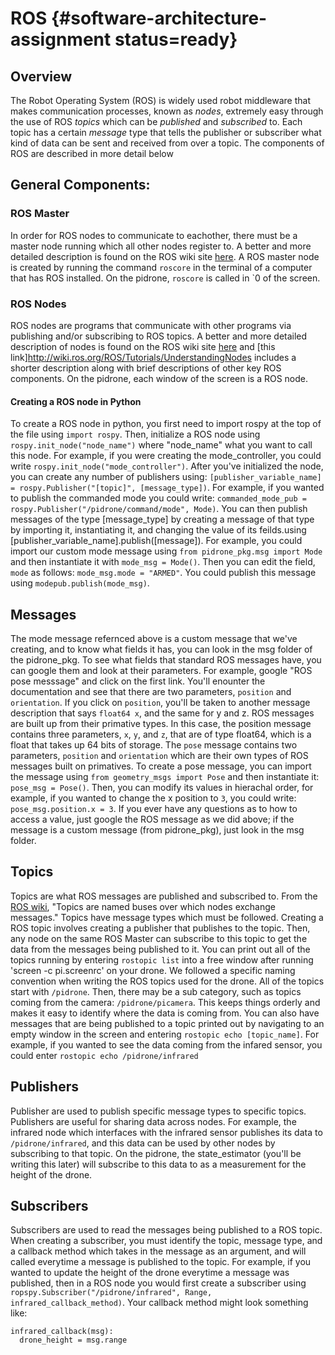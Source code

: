 # ROS {#software-architecture-assignment status=ready}

## Overview
The Robot Operating System (ROS) is widely used robot middleware that makes communication processes, known as *nodes*, extremely easy through the use of ROS *topics* which can be *published* and *subscribed* to. Each topic has a certain *message* type that tells the publisher or subscriber what kind of data can be sent and received from over a topic. The components of ROS are described in more detail below

## General Components:

### ROS Master
In order for ROS nodes to communicate to eachother, there must be a master node running which all other nodes register to. A better and more detailed description is found on the ROS wiki site [here](http://wiki.ros.org/Master). A ROS master node is created by running the command `roscore` in the terminal of a computer that has ROS installed. On the pidrone, `roscore` is called in \`0 of the screen.

### ROS Nodes
ROS nodes are programs that communicate with other programs via publishing and/or subscribing to ROS topics. A better and more detailed description of nodes is found on the ROS wiki site [here](http://wiki.ros.org/Nodes) and [this link]http://wiki.ros.org/ROS/Tutorials/UnderstandingNodes includes a shorter description along with brief descriptions of other key ROS components. On the pidrone, each window of the screen is a ROS node.

#### Creating a ROS node in Python
To create a ROS node in python, you first need to import rospy at the top of the file using `import rospy`. Then, initialize a ROS node using `rospy.init_node("node_name")` where "node_name" what you want to call this node. For example, if you were creating the mode_controller, you could write `rospy.init_node("mode_controller")`. After you've initialized the node, you can create any number of publishers using: `[publisher_variable_name] = rospy.Publisher("[topic]", [message_type])`. For example, if you wanted to publish the commanded mode you could write: `commanded_mode_pub = rospy.Publisher("/pidrone/command/mode", Mode)`. You can then publish messages of the type \[message_type] by creating a message of that type by importing it, instantiating it, and changing the value of its feilds.using \[publisher_variable_name].publish([message]). For example, you could import our custom mode message using `from pidrone_pkg.msg import Mode` and then instantiate it with `mode_msg = Mode()`. Then you can edit the field, `mode` as follows: `mode_msg.mode = "ARMED"`. You could publish this message using `modepub.publish(mode_msg)`.

## Messages
The mode message refernced above is a custom message that we've creating, and to know what fields it has, you can look in the msg folder of the pidrone_pkg. To see what fields that standard ROS messages have, you can google them and look at their parameters. For example, google "ROS pose messsage" and click on the first link. You'll enounter the documentation and see that there are two parameters, `position` and `orientation`. If you click on `position`, you'll be taken to another message description that says `float64 x`, and the same for y and z. ROS messages are built up from their primative types. In this case, the position message contains three parameters, `x`, `y`, and `z`, that are of type float64, which is a float that takes up 64 bits of storage. The `pose` message contains two parameters, `position` and `orientation` which are their own types of ROS messages built on primatives. To create a pose message, you can import the message using `from geometry_msgs import Pose` and then instantiate it: `pose_msg = Pose()`. Then, you can modify its values in hierachal order, for example, if you wanted to change the x position to `3`, you could write: `pose_msg.position.x = 3`. If you ever have any questions as to how to access a value, just google the ROS message as we did above; if the message is a custom message (from pidrone_pkg), just look in the msg folder.

## Topics
Topics are what ROS messages are published and subscribed to. From the [ROS wiki](http://wiki.ros.org/Topics), "Topics are named buses over which nodes exchange messages." Topics have message types which must be followed. Creating a ROS topic involves creating a publisher that publishes to the topic. Then, any node on the same ROS Master can subscribe to this topic to get the data from the messages being published to it. You can print out all of the topics running by entering `rostopic list` into a free window after running 'screen -c pi.screenrc' on your drone. We followed a specific naming convention when writing the ROS topics used for the drone. All of the topics start with `/pidrone`. Then, there may be a sub category, such as topics coming from the camera: `/pidrone/picamera`. This keeps things orderly and makes it easy to identify where the data is coming from. You can also have messages that are being published to a topic printed out by navigating to an empty window in the screen and entering  `rostopic echo [topic_name]`. For example, if you wanted to see the data coming from the infared sensor,  you could enter `rostopic echo /pidrone/infrared`

## Publishers
Publisher are used to publish specific message types to specific topics. Publishers are useful for sharing data across nodes. For example, the infrared node which interfaces with the infrared sensor publishes its data to `/pidrone/infrared`, and this data can be used by other nodes by subscribing to that topic. On the pidrone, the state_estimator (you'll be writing this later) will subscribe to this data to as a measurement for the height of the drone.

## Subscribers
Subscribers are used to read the messages being published to a ROS topic. When creating a subscriber, you must identify the topic, message type, and a callback method which takes in the message as an argument, and will called everytime a message is published to the topic. For example, if you wanted to update the height of the drone everytime a message was published, then in a ROS node you would first create a subscriber using `ropspy.Subscriber("/pidrone/infrared", Range, infrared_callback_method)`. Your callback method might look something like:
```
infrared_callback(msg):
  drone_height = msg.range
```
